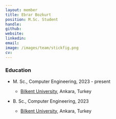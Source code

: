 ```yaml
---
layout: member
title: Ebrar Bozkurt
position: M.Sc. Student
handle: 
github: 
website: 
linkedin: 
email: 
image: /images/team/stickfig.png
cv: 
---
```



### Education

- M. Sc., Computer Engineering, 2023 - present
  - [Bilkent University](http://www.cs.bilkent.edu.tr/), Ankara, Turkey

- B. Sc., Computer Engineering, 2023
  - [Bilkent University](http://www.cs.bilkent.edu.tr/), Ankara, Turkey
